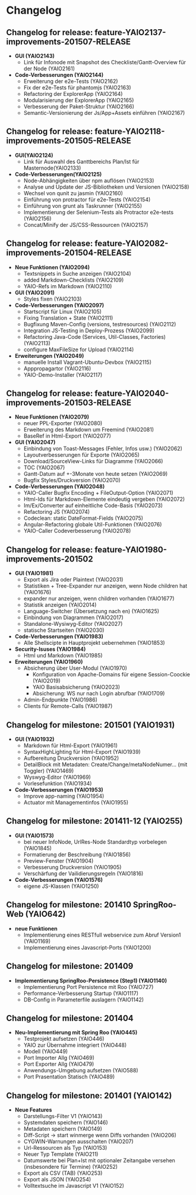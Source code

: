 # Changelog

## Changelog for release: feature-YAIO2137-improvements-201507-RELEASE
- **GUI (YAIO2143)**
    - Link für Infonode mit Snapshot des Checkliste/Gantt-Overview für der Node (YAIO2161)
- **Code-Verbesserungen (YAIO2144)**
    - Erweiterung der e2e-Tests (YAIO2162)
    - Fix der e2e-Tests für phantomjs (YAIO2163)
    - Refactoring der ExplorerApp (YAIO2164)
    - Modularisierung der ExplorerApp (YAIO2165)
    - Verbesserung der Paket-Struktur (YAIO2166)
    - Semantic-Versionierung der Js/App+Assets einführen (YAIO2167)

## Changelog for release: feature-YAIO2118-improvements-201505-RELEASE
- **GUI(YAIO2124)**
    - Link für Auswahl des Ganttbereichs Plan/Ist für Masternode(YAIO2133)
- **Code-Verbesserungen(YAIO2125)**
    - Node-Abhängigkeiten über npm auflösen (YAIO2153)
    - Analyse und Update der JS-Bibliotheken und Versionen (YAIO2158)
    - Wechsel von qunit zu jasmin (YAIO2160)
    - Einführung von protractor für e2e-Tests (YAIO2154)
    - Einführung von grunt als Taskrunner (YAIO2155)
    - Implementierung der Selenium-Tests als Protractor e2e-tests (YAIO2156)
    - Concat/Minify der JS/CSS-Ressourcen (YAIO2157)

## Changelog for release: feature-YAIO2082-improvements-201504-RELEASE
- **Neue Funktionen (YAIO2094)**
    - Textsnippets in Suche anzeigen (YAIO2104)
    - added Markdown-Checklists (YAIO2109)
    - YAIO-Refs im Markdown (YAIO2110)
- **GUI (YAIO2091)**
    - Styles fixen (YAIO2103)
- **Code-Verbesserungen (YAIO2097)**
    - Startscript für Linux (YAIO2105)
    - Fixing Translation + State (YAIO2111)
    - Bugfixung Maven-Config (versions, testresources) (YAIO2112)
    - Integration JS-Testing in Deploy-Prozess (YAIO2099)
    - Refactoring Java-Code (Services, Util-Classes, Factories) (YAIO2113)
    - configure MaxFileSize for Upload (YAIO2114)
- **Erweiterungen (YAIO2049)**
    - manuelle Install Vagrant-Ubuntu-Devbox (YAIO2115)
    - Apppropagartor (YAIO2116)
    - YAIO-Demo-Installer (YAIO2117)

## Changelog for release: feature-YAIO2040-improvements-201503-RELEASE
- **Neue Funktionen (YAIO2079)**
    - neuer PPL-Exporter (YAIO2080)
    - Erweiterung des Markdown um Freemind (YAIO2081)
    - BaseRef in Html-Export (YAIO2077)
- **GUI (YAIO2047)**
    - Einbindung von Toast-Messages (Fehler, Infos usw.) (YAIO2062)
    - Layoutverbesserungen für Exporte (YAIO2065)
    - Download/SourceView-Links für Diagramme (YAIO2066)
    - TOC (YAIO2067)
    - Gantt-Datum auf +-3Monate von heute setzen (YAIO2069)
    - Bugfix Styles/Druckversion (YAIO2070)
- **Code-Verbesserungen (YAIO2048)**
    - YAIO-Caller Bugfix Encoding + FileOutput-Option (YAIO2071)
    - Html-Ids für Markdown-Elemente eindeutig vergeben (YAIO2072)
    - Im/Ex/Converter auf einheitliche Code-Basis (YAIO2073)
    - Refactoring JS (YAIO2074)
    - Codeclean: static DateFormat-Fields (YAIO2075)
    - Angular-Refactoring globale Util-Funktionen (YAIO2076)
    - YAIO-Caller Codeverbesserung (YAIO2078)

## Changelog for release: feature-YAIO1980-improvements-201502
- **GUI (YAIO1981)**
    - Export als Jira oder Plaintext (YAIO2031)
    - Statistiken + Tree-Expander nur anzeigen, wenn Node children hat (YAIO1676)
    - expander nur anzeigen, wenn children vorhanden (YAIO1677)
    - Statistik anzeigen (YAIO2014)
    - Language-Switcher (Übersetzung nach en) (YAIO1625)
    - Einbindung von Diagrammen (YAIO2017)
    - Standalone-Wysiwyg-Editor (YAIO2027)
    - statische Startseiten (YAIO2030)
- **Code-Verbesserungen (YAIO1983)**
    - Alle Shellscipte in Hauptprojekt uebernehmen (YAIO1853)
- **Security-Isuses (YAIO1984)**
    - Html und Markdown (YAIO1985)
- **Erweiterungen (YAIO1960)**
    - Absicherung über User-Modul (YAIO1970)
        - Konfiguration von Apache-Domains für eigene Session-Coockie (YAIO2019)
        - YAIO Basisabsicherung (YAIO2023)
        - Absicherung: WS nur nach Login abrufbar (YAIO1709)
    - Admin-Endpunkte (YAIO1986)
    - Clients für Remote-Calls (YAIO1987)    

## Changelog for milestone: 201501 (YAIO1931)
- **GUI (YAIO1932)**
    - Markdown für Html-Export (YAIO1961)
    - SyntaxHighLighting für Html-Export (YAIO1939)
    - Aufbereitung Druckversion (YAIO1952)
    - DetailBlock mit Metadaten: Create/Change/metaNodeNumer... (mit Toggler) (YAIO1469)
    - Wyswyg-Editor (YAIO1969)
    - Vorlesefunktion (YAIO1934)
- **Code-Verbesserungen (YAIO1953)**
    - Improve app-naming (YAIO1954)
    - Actuator mit Managementinfos (YAIO1955)

## Changelog for milestone: 201411-12 (YAIO255)
- **GUI (YAIO1573)**
    - bei neuer InfoNode, UrlRes-Node Standardtyp vorbelegen (YAIO1845)
    - Formatierung der Beschreibung (YAIO1856)
    - Preview-Fenster (YAIO1904)
    - Verbesserung Druckversion (YAIO1905)
    - Verschärfung der Vailidierungsregeln (YAIO1816)
- **Code-Verbesserungen (YAIO1576)**
    - eigene JS-Klassen (YAIO1250)

## Changelog for milestone: 201410 SpringRoo-Web (YAIO642)
- **neue Funktionen**
    - Implementierung eines RESTfull webservice zum Abruf Version1 (YAIO1169)
    - Implementierung eines Javascript-Ports (YAIO1200)

## Changelog for milestone: 201409
- **Implementierung SpringRoo-Persistence (Step1) (YAIO1140)**
    - Implementierung Port Persistence mit Roo (YAIO727)
    - Performance-Verbesserung Startup (YAIO1117)
    - DB-Config in Parameterfile auslagern (YAIO1142)
    
## Changelog for milestone: 201404
- **Neu-Implementierung mit Spring Roo (YAIO445)**
    - Testprojekt aufsetzen (YAIO446)
    - YAIO zur Übernahme integriert (YAIO448)
    - Modell (YAIO449)
    - Port Importer Allg (YAIO469)
    - Port Exporter Allg (YAIO479)
    - Anwendungs-Umgebung aufsetzen (YAIO588)
    - Port Prasentation Statisch (YAIO489)

## Changelog for milestone: 201401 (YAIO142)
- **Neue Features**
    - Darstellungs-Filter V1 (YAIO143)
    - Systemdaten speichern (YAIO146)
    - Metadaten speichern (YAIO149)
    - Diff-Script -> start winmerge wenn Diffs vorhanden (YAIO206)
    - CYGWIN-Warnungen ausschalten (YAIO207)
    - Url-Ressourcen als Typ (YAIO153)
    - Neuer Typ Template (YAIO211)
    - Datumswerte bei Plan+Ist mit optionaler Zeitangabe versehen (insbesondere für Termine) (YAIO252)
    - Export als CSV (TAB) (YAIO253)
    - Export als JSON (YAIO254)
    - Volltextsuche im Javascript V1 (YAIO152)


